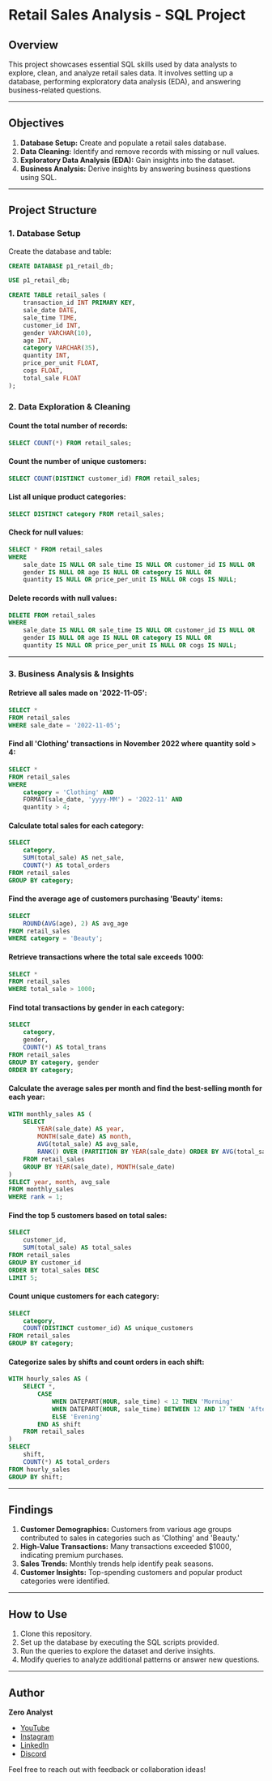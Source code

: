 # Retail Sales Analysis - SQL Project

## Overview
This project showcases essential SQL skills used by data analysts to explore, clean, and analyze retail sales data. It involves setting up a database, performing exploratory data analysis (EDA), and answering business-related questions.

---

## Objectives
1. **Database Setup:** Create and populate a retail sales database.
2. **Data Cleaning:** Identify and remove records with missing or null values.
3. **Exploratory Data Analysis (EDA):** Gain insights into the dataset.
4. **Business Analysis:** Derive insights by answering business questions using SQL.

---

## Project Structure

### 1. Database Setup
Create the database and table:

```sql
CREATE DATABASE p1_retail_db;

USE p1_retail_db;

CREATE TABLE retail_sales (
    transaction_id INT PRIMARY KEY,
    sale_date DATE,
    sale_time TIME,
    customer_id INT,
    gender VARCHAR(10),
    age INT,
    category VARCHAR(35),
    quantity INT,
    price_per_unit FLOAT,
    cogs FLOAT,
    total_sale FLOAT
);
```

### 2. Data Exploration & Cleaning

#### **Count the total number of records:**
```sql
SELECT COUNT(*) FROM retail_sales;
```

#### **Count the number of unique customers:**
```sql
SELECT COUNT(DISTINCT customer_id) FROM retail_sales;
```

#### **List all unique product categories:**
```sql
SELECT DISTINCT category FROM retail_sales;
```

#### **Check for null values:**
```sql
SELECT * FROM retail_sales
WHERE 
    sale_date IS NULL OR sale_time IS NULL OR customer_id IS NULL OR 
    gender IS NULL OR age IS NULL OR category IS NULL OR 
    quantity IS NULL OR price_per_unit IS NULL OR cogs IS NULL;
```

#### **Delete records with null values:**
```sql
DELETE FROM retail_sales
WHERE 
    sale_date IS NULL OR sale_time IS NULL OR customer_id IS NULL OR 
    gender IS NULL OR age IS NULL OR category IS NULL OR 
    quantity IS NULL OR price_per_unit IS NULL OR cogs IS NULL;
```

---

### 3. Business Analysis & Insights

#### **Retrieve all sales made on '2022-11-05':**
```sql
SELECT *
FROM retail_sales
WHERE sale_date = '2022-11-05';
```

#### **Find all 'Clothing' transactions in November 2022 where quantity sold > 4:**
```sql
SELECT *
FROM retail_sales
WHERE 
    category = 'Clothing' AND 
    FORMAT(sale_date, 'yyyy-MM') = '2022-11' AND 
    quantity > 4;
```

#### **Calculate total sales for each category:**
```sql
SELECT 
    category,
    SUM(total_sale) AS net_sale,
    COUNT(*) AS total_orders
FROM retail_sales
GROUP BY category;
```

#### **Find the average age of customers purchasing 'Beauty' items:**
```sql
SELECT 
    ROUND(AVG(age), 2) AS avg_age
FROM retail_sales
WHERE category = 'Beauty';
```

#### **Retrieve transactions where the total sale exceeds 1000:**
```sql
SELECT *
FROM retail_sales
WHERE total_sale > 1000;
```

#### **Find total transactions by gender in each category:**
```sql
SELECT 
    category,
    gender,
    COUNT(*) AS total_trans
FROM retail_sales
GROUP BY category, gender
ORDER BY category;
```

#### **Calculate the average sales per month and find the best-selling month for each year:**
```sql
WITH monthly_sales AS (
    SELECT 
        YEAR(sale_date) AS year,
        MONTH(sale_date) AS month,
        AVG(total_sale) AS avg_sale,
        RANK() OVER (PARTITION BY YEAR(sale_date) ORDER BY AVG(total_sale) DESC) AS rank
    FROM retail_sales
    GROUP BY YEAR(sale_date), MONTH(sale_date)
)
SELECT year, month, avg_sale
FROM monthly_sales
WHERE rank = 1;
```

#### **Find the top 5 customers based on total sales:**
```sql
SELECT 
    customer_id,
    SUM(total_sale) AS total_sales
FROM retail_sales
GROUP BY customer_id
ORDER BY total_sales DESC
LIMIT 5;
```

#### **Count unique customers for each category:**
```sql
SELECT 
    category,
    COUNT(DISTINCT customer_id) AS unique_customers
FROM retail_sales
GROUP BY category;
```

#### **Categorize sales by shifts and count orders in each shift:**
```sql
WITH hourly_sales AS (
    SELECT *,
        CASE
            WHEN DATEPART(HOUR, sale_time) < 12 THEN 'Morning'
            WHEN DATEPART(HOUR, sale_time) BETWEEN 12 AND 17 THEN 'Afternoon'
            ELSE 'Evening'
        END AS shift
    FROM retail_sales
)
SELECT 
    shift,
    COUNT(*) AS total_orders
FROM hourly_sales
GROUP BY shift;
```

---

## Findings
1. **Customer Demographics:** Customers from various age groups contributed to sales in categories such as 'Clothing' and 'Beauty.'
2. **High-Value Transactions:** Many transactions exceeded $1000, indicating premium purchases.
3. **Sales Trends:** Monthly trends help identify peak seasons.
4. **Customer Insights:** Top-spending customers and popular product categories were identified.

---

## How to Use
1. Clone this repository.
2. Set up the database by executing the SQL scripts provided.
3. Run the queries to explore the dataset and derive insights.
4. Modify queries to analyze additional patterns or answer new questions.

---

## Author
**Zero Analyst**
- [YouTube](#)
- [Instagram](#)
- [LinkedIn](#)
- [Discord](#)

Feel free to reach out with feedback or collaboration ideas!
